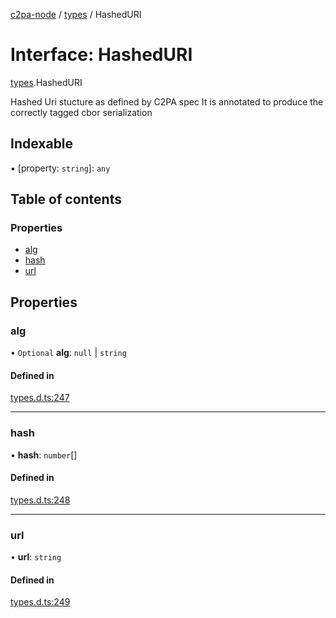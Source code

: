 [c2pa-node](../README.md) / [types](../modules/types.md) / HashedURI

# Interface: HashedURI

[types](../modules/types.md).HashedURI

Hashed Uri stucture as defined by C2PA spec It is annotated to produce the correctly
tagged cbor serialization

## Indexable

▪ [property: `string`]: `any`

## Table of contents

### Properties

- [alg](types.HashedURI.md#alg)
- [hash](types.HashedURI.md#hash)
- [url](types.HashedURI.md#url)

## Properties

### alg

• `Optional` **alg**: ``null`` \| `string`

#### Defined in

[types.d.ts:247](https://github.com/dkozma/c2pa-node/blob/297f458/js-src/types.d.ts#L247)

___

### hash

• **hash**: `number`[]

#### Defined in

[types.d.ts:248](https://github.com/dkozma/c2pa-node/blob/297f458/js-src/types.d.ts#L248)

___

### url

• **url**: `string`

#### Defined in

[types.d.ts:249](https://github.com/dkozma/c2pa-node/blob/297f458/js-src/types.d.ts#L249)
